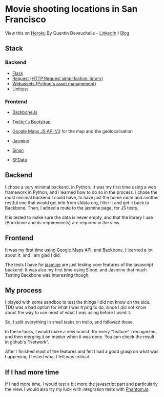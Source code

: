 # Movie shooting locations in San Francisco
View this on [Heroku](http://movie-shootings-in-sf.herokuapp.com/jasmine)
By Quentin Devauchelle - [LinkedIn](http://www.linkedin.com/profile/view?id=160320613) / [Blog](http://qt-dev.tumblr.com)

## Stack
### Backend
* [Flask](http://flask.pocoo.org)
* [Request (HTTP Request simplifaction library)](http://docs.python-requests.org/en/latest/)
* [Webassets (Python's asset management)](http://webassets.readthedocs.org/en/latest/)
* [Unittest](http://docs.python.org/2/library/unittest.html)

### Frontend

* [BackboneJs](http://backbonejs.org/)
* [Twitter's Bootstrap](http://getbootstrap.com/)
* [Google Maps JS API V3](https://developers.google.com/maps/documentation/javascript/) for the map and the geolocalisation
* [Jasmine](http://jasmine.github.io/)
* [Sinon](http://sinonjs.org/)

* [SFData](http://sfdata.org)

## Backend
I chose a very minimal backend, in Python. It was my first time using a web framework in Python, and I learned how to do so in the process.
I chose the most minimal backend I could have, to have just the home route and another restful one that would get info from sfdata.org, filter it and get it back to Backbone.
Then, I added a route to the jasmine page, for JS tests.

It is tested to make sure the data is never empty, and that the library I use (Backbone and its requirements) are required in the view.

## Frontend
It was my first time using Google Maps API, and Backbone. I learned a lot about it, and I am glad I did.

The tests I have for [jasmine](http://movie-shootings-in-sf.herokuapp.com/jasmine) are just testing core features of the javascript backend. It was also my first time using Sinon, and Jasmine that much. Testing Backbone was interesting though

## My process
I played with some sandbox to test the things I did not know on the side. TDD was a bad option for what I was trying to do, since I did not know about the way to use most of what I was using before I used it.

So, I split everything in small tasks on trello, and followed these.

In these tasks, I would make a new branch for every "feature" I recognized, and then merging it on master when it was done. You can check the result in github's "Network".

After I finished most of the features and felt I had a good grasp on what was happening, I tested what I felt was critical.

## If I had more time
If I had more time, I would test a bit more the javascript part and particularly the view.
I would also try my luck with integration tests with [PhantomJs](http://phantomjs.org).

